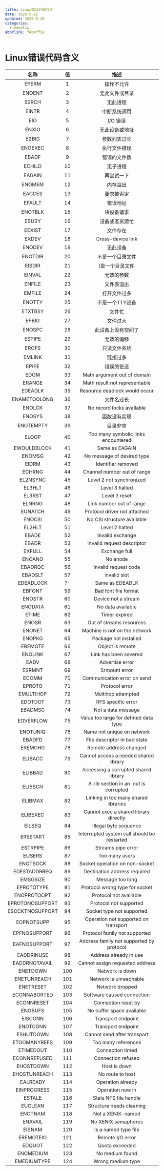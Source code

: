 ```yaml
---
title: Linux错误代码含义
date: 2020-5-25
updated: 2020-5-26
categories:
  - needfix
abbrlink: f4b4ff58
---
```

# Linux错误代码含义



|       名称        |  值   |                    描述                    |
| :-------------: | :--: | :--------------------------------------: |
|      EPERM      |  1   |                  操作不允许                   |
|     ENOENT      |  2   |                 无此文件或目录                  |
|      ESRCH      |  3   |                   无此进程                   |
|      EINTR      |  4   |                  中断系统调用                  |
|       EIO       |  5   |                  I/O 错误                  |
|      ENXIO      |  6   |                 无此设备或地址                  |
|      E2BIG      |  7   |                  参数列表过长                  |
|     ENOEXEC     |  8   |                  执行文件错误                  |
|      EBADF      |  9   |                  错误的文件数                  |
|     ECHILD      |  10  |                   无子进程                   |
|     EAGAIN      |  11  |                  再尝试一下                   |
|     ENOMEM      |  12  |                   内存溢出                   |
|     EACCES      |  13  |                  要求被否定                   |
|     EFAULT      |  14  |                   错误地址                   |
|     ENOTBLK     |  15  |                  块设备请求                   |
|      EBUSY      |  16  |                 设备或者资源忙                  |
|     EEXIST      |  17  |                   文件存在                   |
|      EXDEV      |  18  |            Cross-device link             |
|     ENODEV      |  19  |                   无此设备                   |
|     ENOTDIR     |  20  |                 不是一个目录文件                 |
|     EISDIR      |  21  |                 I是一个目录文件                 |
|     EINVAL      |  22  |                  无效的参数                   |
|     ENFILE      |  23  |                  文件表溢出                   |
|     EMFILE      |  24  |                  打开文件过多                  |
|     ENOTTY      |  25  |                不是一个TTY设备                 |
|     ETXTBSY     |  26  |                   文件忙                    |
|      EFBIG      |  27  |                   文件过大                   |
|     ENOSPC      |  28  |                此设备上没有空间了                 |
|     ESPIPE      |  29  |                  无效的偏移                   |
|      EROFS      |  30  |                  只读文件系统                  |
|     EMLINK      |  31  |                   链接过多                   |
|      EPIPE      |  32  |                  错误的管道                   |
|      EDOM       |  33  |       Math argument out of domain        |
|     ERANGE      |  34  |      Math result not representable       |
|     EDEADLK     |  35  |      Resource deadlock would occur       |
|  ENAMETOOLONG   |  36  |                  文件名过长                   |
|     ENOLCK      |  37  |        No record locks available         |
|     ENOSYS      |  38  |                  函数没有实现                  |
|    ENOTEMPTY    |  39  |                   目录非空                   |
|      ELOOP      |  40  |   Too many symbolic links encountered    |
|   EWOULDBLOCK   |  41  |              Same as EAGAIN              |
|     ENOMSG      |  42  |        No message of desired type        |
|      EIDRM      |  43  |            Identifier removed            |
|     ECHRNG      |  44  |       Channel number out of range        |
|    EL2NSYNC     |  45  |         Level 2 not synchronized         |
|     EL3HLT      |  46  |              Level 3 halted              |
|     EL3RST      |  47  |              Level 3 reset               |
|     ELNRNG      |  48  |         Link number out of range         |
|     EUNATCH     |  49  |       Protocol driver not attached       |
|     ENOCSI      |  50  |        No CSI structure available        |
|     EL2HLT      |  51  |              Level 2 halted              |
|      EBADE      |  52  |             Invalid exchange             |
|      EBADR      |  53  |        Invalid request descriptor        |
|     EXFULL      |  54  |              Exchange full               |
|     ENOANO      |  55  |                 No anode                 |
|     EBADRQC     |  56  |           Invalid request code           |
|     EBADSLT     |  57  |               Invalid slot               |
|    EDEADLOCK    |  ?-  |             Same as EDEADLK              |
|     EBFONT      |  59  |           Bad font file format           |
|     ENOSTR      |  60  |           Device not a stream            |
|     ENODATA     |  61  |            No data available             |
|      ETIME      |  62  |              Timer expired               |
|      ENOSR      |  63  |         Out of streams resources         |
|     ENONET      |  64  |      Machine is not on the network       |
|     ENOPKG      |  65  |          Package not installed           |
|     EREMOTE     |  66  |             Object is remote             |
|     ENOLINK     |  67  |          Link has been severed           |
|      EADV       |  68  |             Advertise error              |
|     ESRMNT      |  69  |              Srmount error               |
|      ECOMM      |  70  |       Communication error on send        |
|     EPROTO      |  71  |              Protocol error              |
|    EMULTIHOP    |  72  |            Multihop attempted            |
|     EDOTDOT     |  73  |            RFS specific error            |
|     EBADMSG     |  74  |            Not a data message            |
|    EOVERFLOW    |  75  |  Value too large for defined data type   |
|    ENOTUNIQ     |  76  |        Name not unique on network        |
|     EBADFD      |  77  |       File descriptor in bad state       |
|     EREMCHG     |  78  |          Remote address changed          |
|     ELIBACC     |  79  |  Cannot access a needed shared library   |
|     ELIBBAD     |  80  |   Accessing a corrupted shared library   |
|     ELIBSCN     |  81  |  A .lib section in an .out is corrupted  |
|     ELIBMAX     |  82  |   Linking in too many shared libraries   |
|    ELIBEXEC     |  83  |  Cannot exec a shared library directly   |
|     EILSEQ      |  84  |          Illegal byte sequence           |
|    ERESTART     |  85  | Interrupted system call should be restarted |
|    ESTRPIPE     |  86  |            Streams pipe error            |
|     EUSERS      |  87  |              Too many users              |
|    ENOTSOCK     |  88  |      Socket operation on non-socket      |
|  EDESTADDRREQ   |  89  |       Destination address required       |
|    EMSGSIZE     |  90  |             Message too long             |
|   EPROTOTYPE    |  91  |      Protocol wrong type for socket      |
|   ENOPROTOOPT   |  92  |          Protocol not available          |
| EPROTONOSUPPORT |  93  |          Protocol not supported          |
| ESOCKTNOSUPPORT |  94  |        Socket type not supported         |
|   EOPNOTSUPP    |  95  |   Operation not supported on transport   |
|  EPFNOSUPPORT   |  96  |      Protocol family not supported       |
|  EAFNOSUPPORT   |  97  | Address family not supported by protocol |
|   EADDRINUSE    |  98  |          Address already in use          |
|  EADDRNOTAVAIL  |  99  |     Cannot assign requested address      |
|    ENETDOWN     | 100  |             Network is down              |
|   ENETUNREACH   | 101  |          Network is unreachable          |
|    ENETRESET    | 102  |             Network dropped              |
|  ECONNABORTED   | 103  |        Software caused connection        |
|   ECONNRESET    | 104  |           Connection reset by            |
|     ENOBUFS     | 105  |        No buffer space available         |
|     EISCONN     | 106  |            Transport endpoint            |
|    ENOTCONN     | 107  |            Transport endpoint            |
|    ESHUTDOWN    | 108  |       Cannot send after transport        |
|  ETOOMANYREFS   | 109  |           Too many references            |
|    ETIMEDOUT    | 110  |             Connection timed             |
|  ECONNREFUSED   | 111  |            Connection refused            |
|    EHOSTDOWN    | 112  |               Host is down               |
|  EHOSTUNREACH   | 113  |             No route to host             |
|    EALREADY     | 114  |            Operation already             |
|   EINPROGRESS   | 115  |             Operation now in             |
|     ESTALE      | 116  |          Stale NFS file handle           |
|     EUCLEAN     | 117  |         Structure needs cleaning         |
|     ENOTNAM     | 118  |            Not a XENIX-named             |
|     ENAVAIL     | 119  |           No XENIX semaphores            |
|     EISNAM      | 120  |           Is a named type file           |
|    EREMOTEIO    | 121  |             Remote I/O error             |
|     EDQUOT      | 122  |              Quota exceeded              |
|    ENOMEDIUM    | 123  |             No medium found              |
|   EMEDIUMTYPE   | 124  |            Wrong medium type             |